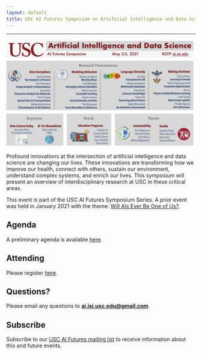 ```yaml
---
layout: default
title: USC AI Futures Symposium on Artificial Intelligence and Data Science
---
```

---


<img src="images/AI-DS-Symposium-Flier.jpg" alt="AI-DS-Symposium-Flier" width="1000" />


Profound innovations at the intersection of artificial intelligence and data science are changing our lives.  These innovations are transforming how we improve our health, connect with others, sustain our environment, understand complex systems, and enrich our lives.  This symposium will present an overview of interdisciplinary research at USC in these critical areas.

This event is part of the USC AI Futures Symposium Series. A prior event was held in January 2021 with the theme: [Will AIs Ever Be One of Us?](https://www.isi.edu/events/ai_symposium_2021).

## Agenda

A preliminary agenda is available [here](https://isi-usc-edu.github.io/USC-AI-DS-Symposium/agenda).

## Attending

Please register [here](https://isi-usc-edu.github.io/USC-AI-DS-Symposium/register).

## Questions?

Please email any questions to **ai.isi.usc.edu@gmail.com**.

## Subscribe

Subscribe to our [USC AI Futures mailing list](https://mailman.isi.edu/mailman/listinfo/usc-ai-futures-events) to receive information about this and future events.
